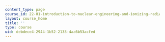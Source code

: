 ```yaml
---
content_type: page
course_id: 22-01-introduction-to-nuclear-engineering-and-ionizing-radiation-fall-2016
layout: course_home
title: ''
type: course
uid: debdece4-2944-1b52-2133-4aa6b53acfed
---
```

